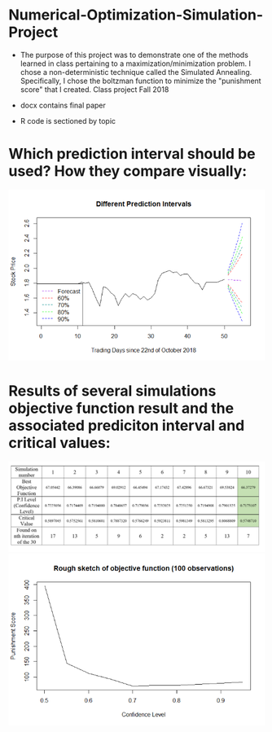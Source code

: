 # Numerical-Optimization-Simulation-Project

- The purpose of this project was to demonstrate one of the methods learned in class pertaining to a maximization/minimization problem. I chose a non-deterministic technique called the Simulated Annealing. Specifically, I chose the boltzman function to minimize the "punishment score" that I created.
Class project Fall 2018

- docx contains final paper
- R code is sectioned by topic


# Which prediction interval should be used? How they compare visually:
![Prediction Intervals](https://github.com/V-Mitch/Numerical-Optimization-Simulation-Project/blob/master/example_pi.png?raw=true)

# Results of several simulations objective function result and the associated prediciton interval and critical values:
![Prediction Intervals](https://github.com/V-Mitch/Numerical-Optimization-Simulation-Project/blob/master/table_opt.PNG?raw=true)
![Objective Function](https://github.com/V-Mitch/Numerical-Optimization-Simulation-Project/blob/master/plot_opt.png?raw=true)
